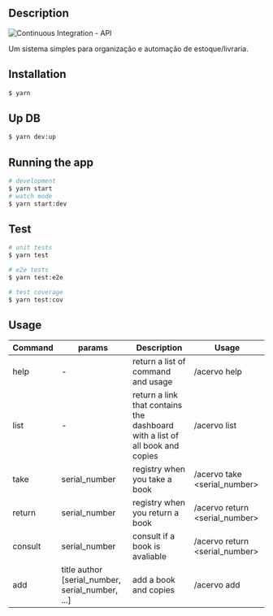 ## Description

  ![Continuous Integration - API](https://github.com/cuzik/magra-acervo/workflows/Continuous%20Integration%20-%20API/badge.svg)

  Um sistema simples para organização e automação de estoque/livraria.

## Installation

```sh
$ yarn
```

## Up DB

```sh
$ yarn dev:up
```

## Running the app

```sh
# development
$ yarn start
# watch mode
$ yarn start:dev
```

## Test

```sh
# unit tests
$ yarn test

# e2e tests
$ yarn test:e2e

# test coverage
$ yarn test:cov
```

## Usage

| Command | params | Description | Usage |
|---------|---|---|---|
| help | - | return a list of command and usage | /acervo help |
| list | - | return a link that contains the dashboard with a list of all book and copies | /acervo list |
| take | serial_number | registry when you take a book | /acervo take <serial_number> |
| return | serial_number | registry when you return a book | /acervo return <serial_number> |
| consult | serial_number | consult if a book is avaliable | /acervo return <serial_number> |
| add | title author [serial_number, serial_number, ...] | add a book and copies | /acervo add <title> <author> [ <list_of_serial_numbers> ] |

## Improves

- command `add` need more validation
- crate command `remove` book ou copybook
- create unit tests (?)
